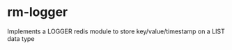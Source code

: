 rm-logger
=========
Implements a LOGGER redis module to store key/value/timestamp on a LIST data type
